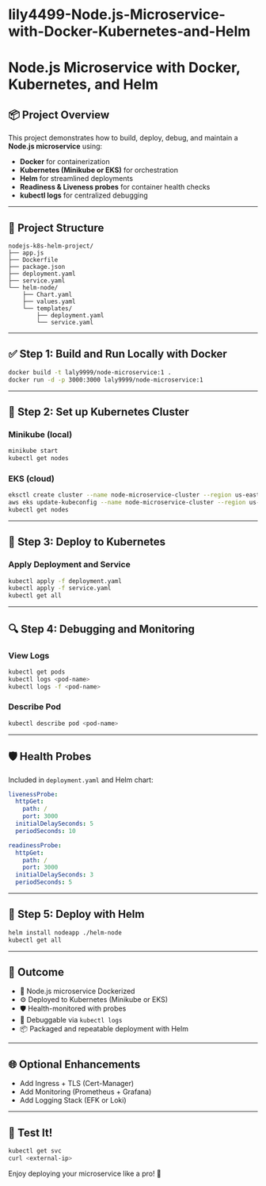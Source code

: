# lily4499-Node.js-Microservice-with-Docker-Kubernetes-and-Helm

# Node.js Microservice with Docker, Kubernetes, and Helm

## 📦 Project Overview
This project demonstrates how to build, deploy, debug, and maintain a **Node.js microservice** using:

- **Docker** for containerization
- **Kubernetes (Minikube or EKS)** for orchestration
- **Helm** for streamlined deployments
- **Readiness & Liveness probes** for container health checks
- **kubectl logs** for centralized debugging

---

## 🧱 Project Structure
```
nodejs-k8s-helm-project/
├── app.js
├── Dockerfile
├── package.json
├── deployment.yaml
├── service.yaml
└── helm-node/
    ├── Chart.yaml
    ├── values.yaml
    └── templates/
        ├── deployment.yaml
        └── service.yaml
```

---

## ✅ Step 1: Build and Run Locally with Docker
```bash
docker build -t laly9999/node-microservice:1 .
docker run -d -p 3000:3000 laly9999/node-microservice:1
```

---

## 🚀 Step 2: Set up Kubernetes Cluster

### Minikube (local)
```bash
minikube start
kubectl get nodes
```

### EKS (cloud)
```bash
eksctl create cluster --name node-microservice-cluster --region us-east-1 --nodes 2
aws eks update-kubeconfig --name node-microservice-cluster --region us-east-1
kubectl get nodes
```

---

## 📂 Step 3: Deploy to Kubernetes

### Apply Deployment and Service
```bash
kubectl apply -f deployment.yaml
kubectl apply -f service.yaml
kubectl get all
```

---

## 🔍 Step 4: Debugging and Monitoring

### View Logs
```bash
kubectl get pods
kubectl logs <pod-name>
kubectl logs -f <pod-name>
```

### Describe Pod
```bash
kubectl describe pod <pod-name>
```

---

## 🛡️ Health Probes
Included in `deployment.yaml` and Helm chart:
```yaml
livenessProbe:
  httpGet:
    path: /
    port: 3000
  initialDelaySeconds: 5
  periodSeconds: 10

readinessProbe:
  httpGet:
    path: /
    port: 3000
  initialDelaySeconds: 3
  periodSeconds: 5
```

---

## 🎯 Step 5: Deploy with Helm
```bash
helm install nodeapp ./helm-node
kubectl get all
```

---

## 📌 Outcome
- 🚀 Node.js microservice Dockerized
- ⚙️ Deployed to Kubernetes (Minikube or EKS)
- 🛡️ Health-monitored with probes
- 🧠 Debuggable via `kubectl logs`
- 📦 Packaged and repeatable deployment with Helm

---

## 🌐 Optional Enhancements
- Add Ingress + TLS (Cert-Manager)
- Add Monitoring (Prometheus + Grafana)
- Add Logging Stack (EFK or Loki)

---

## 🧪 Test It!
```bash
kubectl get svc
curl <external-ip>
```

Enjoy deploying your microservice like a pro! 🚀

